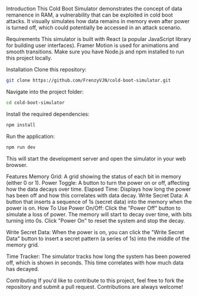 Introduction
This Cold Boot Simulator demonstrates the concept of data remanence in RAM, a vulnerability that can be exploited in cold boot attacks. It visually simulates how data remains in memory even after power is turned off, which could potentially be accessed in an attack scenario.

Requirements
This simulator is built with React (a popular JavaScript library for building user interfaces).
Framer Motion is used for animations and smooth transitions.
Make sure you have Node.js and npm installed to run this project locally.

Installation
Clone this repository:

```bash
git clone https://github.com/FrenzyVJN/cold-boot-simulator.git
```
Navigate into the project folder:
```bash
cd cold-boot-simulator
```
Install the required dependencies:
```bash
npm install
```
Run the application:
```bash
npm run dev
```
This will start the development server and open the simulator in your web browser.

Features
Memory Grid: A grid showing the status of each bit in memory (either 0 or 1).
Power Toggle: A button to turn the power on or off, affecting how the data decays over time.
Elapsed Time: Displays how long the power has been off and how this correlates with data decay.
Write Secret Data: A button that inserts a sequence of 1s (secret data) into the memory when the power is on.
How To Use
Power On/Off: Click the "Power Off" button to simulate a loss of power. The memory will start to decay over time, with bits turning into 0s. Click "Power On" to reset the system and stop the decay.

Write Secret Data: When the power is on, you can click the "Write Secret Data" button to insert a secret pattern (a series of 1s) into the middle of the memory grid.

Time Tracker: The simulator tracks how long the system has been powered off, which is shown in seconds. This time correlates with how much data has decayed.

Contributing
If you'd like to contribute to this project, feel free to fork the repository and submit a pull request. Contributions are always welcome!

